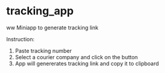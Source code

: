 # tracking_app
ww
Miniapp to generate tracking link

Instruction:
1. Paste tracking number
2. Select a courier company and click on the button
3. App will genererates tracking link and copy it to clipboard